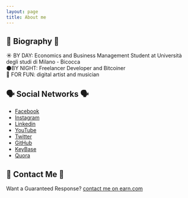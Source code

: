 ```yaml
---
layout: page
title: About me
---
```


## 📖 Biography 📖

☀️ BY DAY: Economics and Business Management Student at Università degli studi di Milano - Bicocca
<br>
🌑BY NIGHT: Freelancer Developer and Bitcoiner
<br>
🥳 FOR FUN: digital artist and musician
<br>

## 🗣 Social Networks 🗣

- <a href="http://bit.ly/nsoll_fb" target="_blank">Facebook</a>
- <a href="http://bit.ly/nsoll_instagram" target="_blank">Instagram</a>
- <a href="http://bit.ly/nsoll_linkedin" target="_blank">Linkedin</a>
- <a href="http://bit.ly/nsoll_youtube" target="_blank">YouTube</a>
- <a href="http://bit.ly/nsoll_twitter" target="_blank">Twitter</a>
- <a href="http://bit.ly/nsoll_github" target="_blank">GitHub</a>
- <a href="http://bit.ly/nsoll_keybase" target="_blank">KeyBase</a>
- <a href="http://bit.ly/nsoll_quora" target="_blank">Quora</a>

## 📨 Contact Me 📨

Want a Guaranteed Response? <a href="https://earn.com/nsollazzo/" target="_blank">contact me on earn.com</a>


